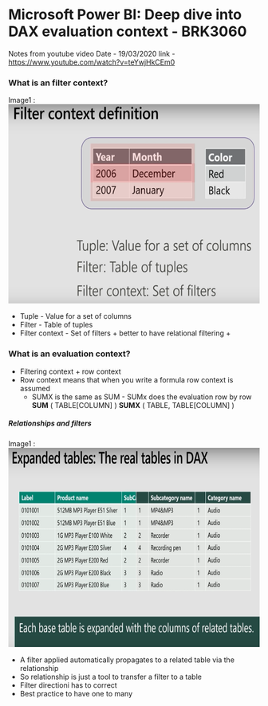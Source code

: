 # Microsoft Power BI: Deep dive into DAX evaluation context - BRK3060
Notes from youtube video
Date - 19/03/2020
link - https://www.youtube.com/watch?v=teYwjHkCEm0

### What is an filter context?
Image1 : 
<img width="600" height="400" src="https://github.com/praveenkandasamy/DAX/blob/master/1.PNG" />

* Tuple - Value for a set of columns
* Filter - Table of tuples
* Filter context - Set of filters
        + better to have relational filtering
        +  

### What is an evaluation context?
* Filtering context + row context 
* Row context means that when you write a formula row context is assumed
    + SUMX is the same as SUM - SUMx does the evaluation row by row
                **SUM** ( TABLE[COLUMN] )
                **SUMX** (
                    TABLE,
                    TABLE[COLUMN] 
                )

##### Relationships and filters

Image1 : 
<img width="600" height="400" src="https://github.com/praveenkandasamy/DAX/blob/master/2.PNG" />

* A filter applied automatically propagates to a related table via the relationship
* So  relationship is just a tool to transfer a filter to a table
* Filter directioni has to correct
* Best practice to have one to many








